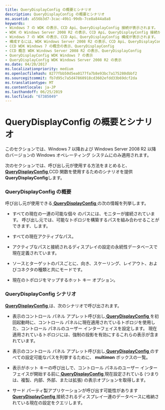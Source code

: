 ```yaml
---
title: QueryDisplayConfig の概要とシナリオ
description: QueryDisplayConfig の概要とシナリオ
ms.assetid: a556b3d7-3cac-49b1-99db-7ce8a844a8a8
keywords:
- Windows 7 の WDK の表示、CCD Api、QueryDisplayConfig 接続が表示されます。
- WDK の Windows Server 2008 R2 の表示、CCD Api、QueryDisplayConfig 接続が表示されます。
- Windows 7 の WDK の表示、CCD Api、QueryDisplayConfig 構成が表示されます。
- 構成するには、WDK Windows Server 2008 R2 の表示、CCD Api、QueryDisplayConfig が表示されます。
- CCD WDK Windows 7 の概念の表示、QueryDisplayConfig
- CCD 概念 WDK Windows Server 2008 R2 の表示、QueryDisplayConfig
- QueryDisplayConfig WDK Windows 7 の表示
- QueryDisplayConfig WDK Windows Server 2008 R2 の表示
ms.date: 04/20/2017
ms.localizationpriority: medium
ms.openlocfilehash: 8277fbb50d5ea0177fa7b8e93bc7a175280dbbf2
ms.sourcegitcommit: fb7d95c7a5d47860918cd3602efdd33b69dcf2da
ms.translationtype: MT
ms.contentlocale: ja-JP
ms.lasthandoff: 06/25/2019
ms.locfileid: "67385049"
---
```

# <a name="querydisplayconfig-summary-and-scenarios"></a>QueryDisplayConfig の概要とシナリオ


このセクションでは、Windows 7 以降および Windows Server 2008 R2 以降のバージョンの Windows オペレーティング システムにのみ適用されます。

次のセクションでは、呼び出し元が使用する方法をまとめると、 [ **QueryDisplayConfig** ](https://docs.microsoft.com/windows/desktop/api/winuser/nf-winuser-querydisplayconfig) CCD 関数を使用するためのシナリオを提供**QueryDisplayConfig**します。

### <a name="span-idquerydisplayconfigsummaryspanspan-idquerydisplayconfigsummaryspanquerydisplayconfig-summary"></a><span id="querydisplayconfig_summary"></span><span id="QUERYDISPLAYCONFIG_SUMMARY"></span>QueryDisplayConfig の概要

呼び出し元が使用できる[ **QueryDisplayConfig** ](https://docs.microsoft.com/windows/desktop/api/winuser/nf-winuser-querydisplayconfig)の次の情報を列挙します。

-   すべての現在の一連の可能な個々 のパスには、モニターが接続されています。 呼び出し元では、可能なトポロジを構築するパスを組み合わせることができます、します。

-   すべての現在アクティブなパス。

-   アクティブなパスと接続されるディスプレイの設定の永続性データベースで現在定義されています。

-   ソースとターゲットのパスごとに、向き、スケーリング、レイアウト、およびコネクタの種類と共にモードです。

-   現在のトポロジをマップするホット キー オプション。

### <a name="span-idquerydisplayconfigscenariosspanspan-idquerydisplayconfigscenariosspanquerydisplayconfig-scenarios"></a><span id="querydisplayconfig_scenarios"></span><span id="QUERYDISPLAYCONFIG_SCENARIOS"></span>QueryDisplayConfig シナリオ

[**QueryDisplayConfig** ](https://docs.microsoft.com/windows/desktop/api/winuser/nf-winuser-querydisplayconfig)は、次のシナリオで呼び出されます。

-   表示のコントロール パネル アプレット呼び出し[ **QueryDisplayConfig** ](https://docs.microsoft.com/windows/desktop/api/winuser/nf-winuser-querydisplayconfig)を初回起動時に、コントロール パネルに現在適用されているトポロジを使用した、コントロール パネルのユーザー インターフェイスを設定します。 現在適用されているトポロジには、強制の投影を有効にするこれらの表示が含まれています。

-   表示のコントロール パネル アプレット呼び出し[ **QueryDisplayConfig** ](https://docs.microsoft.com/windows/desktop/api/winuser/nf-winuser-querydisplayconfig)のすべての設定可能なパスを列挙するために、 **multimon** ボックスの一覧。

-   表示がホット キーの呼び出しで、コントロール パネルのユーザー インターフェイスが開始する前に[ **QueryDisplayConfig** ](https://docs.microsoft.com/windows/desktop/api/winuser/nf-winuser-querydisplayconfig)現在設定されている (つまりは、複製、内部、外部、または拡張) の表示オプションを取得します。

-   サード パーティ製アプリケーションが呼び出す可能性があります[ **QueryDisplayConfig** ](https://docs.microsoft.com/windows/desktop/api/winuser/nf-winuser-querydisplayconfig)接続されるディスプレイ一連のデータベースに格納されている現在の設定をクエリします。

 

 





